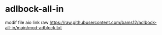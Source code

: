 # adlbock-all-in
modif file aio
link raw
https://raw.githubusercontent.com/bams12/adlbock-all-in/main/mod-adblock.txt
